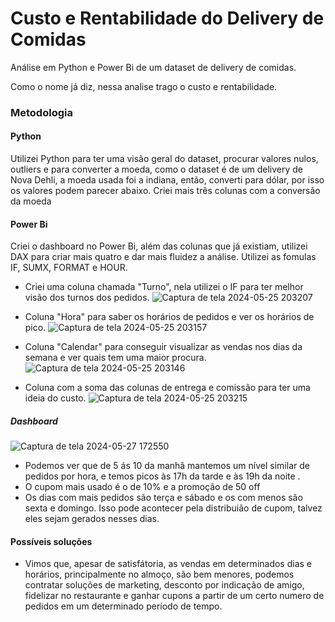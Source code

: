 # Custo e Rentabilidade do Delivery de Comidas

Análise em Python e Power Bi de um dataset de delivery de comidas.


Como o nome já diz, nessa analise trago o custo e rentabilidade.

### Metodologia

#### Python 

Utilizei Python para ter uma visão geral do dataset,  procurar valores nulos, outliers e para converter a moeda, como o dataset é de um delivery de Nova Dehli, a moeda usada foi a indiana, então, converti para dólar, por isso os valores podem parecer abaixo.
Criei mais três colunas com a conversão da moeda


#### Power Bi

Criei o dashboard no Power Bi, além das colunas que já existiam, utilizei DAX para criar mais quatro e dar mais fluidez a análise.
Utilizei as fomulas IF, SUMX, FORMAT e HOUR.
   - Criei uma coluna chamada "Turno", nela utilizei o IF para ter melhor visão dos turnos dos pedidos.
     ![Captura de tela 2024-05-25 203207](https://github.com/chernayavdova/delivery/assets/86575159/04c369a3-d190-4003-b7d4-47a3f361e378)

   - Coluna "Hora" para saber os horários de pedidos e ver os horários de pico.
![Captura de tela 2024-05-25 203157](https://github.com/chernayavdova/delivery/assets/86575159/25bddb78-885f-4d16-b0e1-6fa6e7cb47e1)

   - Coluna "Calendar" para conseguir visualizar as vendas nos dias da semana e ver quais tem uma maior procura.
![Captura de tela 2024-05-25 203146](https://github.com/chernayavdova/delivery/assets/86575159/7c1253ef-b7d7-45ea-adcc-c2872bd490cb)

   - Coluna com a soma das colunas de entrega e comissão para ter uma ideia do custo.
![Captura de tela 2024-05-25 203215](https://github.com/chernayavdova/delivery/assets/86575159/2590e97c-859e-4f41-8280-b907cfdbde58)

   ##### Dashboard
   ![Captura de tela 2024-05-27 172550](https://github.com/chernayavdova/delivery/assets/86575159/079e715e-cc7b-4802-941e-a62885797472)

   - Podemos ver que de 5 ás 10 da manhã mantemos um nível similar de pedidos por hora, e temos picos às 17h da tarde e às 19h da noite .
   - O cupom mais usado é o de 10% e a promoção de 50 off
   - Os dias com mais pedidos são terça e sábado e os com menos são sexta e domingo. Isso pode acontecer pela distribuião de cupom, talvez eles sejam gerados nesses dias.

   #### Possíveis soluções

   - Vimos que, apesar de satisfátoria, as vendas em determinados dias e horários, principalmente no almoço, são bem menores, podemos contratar soluções de marketing, desconto por indicação de amigo, fidelizar no restaurante e ganhar cupons a partir de um certo numero de pedidos em um determinado período de tempo.

